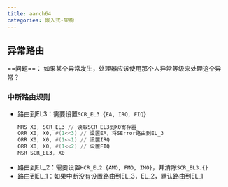 ```yaml
---
title: aarch64
categories: 嵌入式-架构
---
```

## 异常路由
==问题==： 如果某个异常发生，处理器应该使用那个人异常等级来处理这个异常？

### 中断路由规则
- 路由到EL3：需要设置`SCR_EL3.{EA, IRQ, FIQ}`
	```asm
	MRS X0, SCR_EL3 // 读取SCR_EL3到X0寄存器
	ORR X0, X0, #(1<<3) // 设置EA，将SError路由到EL_3
	ORR X0, X0, #(1<<1) // 设置IRQ
	ORR X0, X0, #(1<<2) // 设置FIQ
	MSR SCR_EL3, X0
	```
- 路由到EL_2：需要设置`HCR_EL2.{AMO, FMO, IMO}`，并清除`SCR_EL3.{}`
- 路由到EL_1：如果中断没有设置路由到EL_3，EL_2，默认路由到EL_1